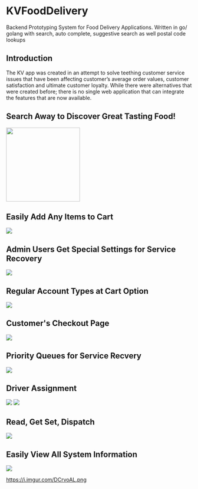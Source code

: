# KVFoodDelivery
Backend Prototyping System for Food Delivery Applications. Written in go/ golang with search, auto complete, suggestive search as well postal code lookups

<h2>Introduction</h2>

<p>The KV app was created in an attempt to solve teething customer service issues that have been affecting customer’s average order values, customer satisfaction and ultimate customer loyalty.
While there were alternatives that were created before; there is no single web application that can integrate the features that are now available.</p>


<h2>Search Away to Discover Great Tasting Food!</h2>
<img src = "https://i.imgur.com/XFUVxvV.png" width="200">

<h2>Easily Add Any Items to Cart</h2>
<img src = "https://i.imgur.com/FKjFCQ8.png">

<h2>Admin Users Get Special Settings for Service Recovery</h2>
<img src = "https://i.imgur.com/16XvZTt.png">



<h2>Regular Account Types at Cart Option</h2>
<img src = "https://i.imgur.com/pHjQuLW.png">


<h2>Customer's Checkout Page</h2>
<img src = "https://i.imgur.com/PVTs0E7.png">

<h2>Priority Queues for Service Recvery</h2>
<img src = "https://i.imgur.com/c63vP9z.png">

<h2>Driver Assignment</h2>
<img src = "https://i.imgur.com/1Nye0iX.png">
<img src = "https://i.imgur.com/bhKLJWl.png">

<h2>Read, Get Set, Dispatch</h2>
<img src = "https://i.imgur.com/xJjm2yX.png">


<h2>Easily View All System Information</h2>
<img src = "https://i.imgur.com/qhb7rVt.png">




https://i.imgur.com/DCrvoAL.png

